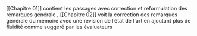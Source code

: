 [[Chapitre 01]] contient les passages avec correction et reformulation des remarques générale , [[Chapitre 02]] voit la correction des remarques générale du mémoire avec une révision de l’état de l'art en ajoutant plus de fluidité comme suggéré par les évaluateurs       